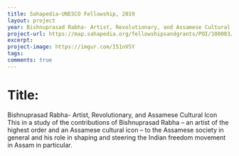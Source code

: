```yaml
---
title: Sahapedia-UNESCO Fellowship, 2019
layout: project
year: Bishnuprasad Rabha- Artist, Revolutionary, and Assamese Cultural Icon
project-url: https://map.sahapedia.org/fellowshipsandgrants/POI/100003/11405
excerpt: 
project-image: https://imgur.com/I51nVSY
tags: 
comments: true
---
```


<h1> Title: </h1> Bishnuprasad Rabha- Artist, Revolutionary, and Assamese Cultural Icon <br>
This in a study of the contributions of Bishnuprasad Rabha – an artist of the highest order and an Assamese cultural icon – to the Assamese society in general and his role in shaping and steering the Indian freedom movement in Assam in particular.